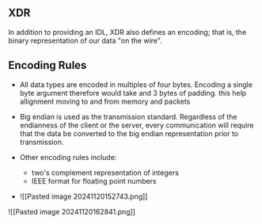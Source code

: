 
## XDR 

In addition to providing an IDL, XDR also defines an encoding; that is, the binary representation of our data "on the wire".

## Encoding Rules
- All data types are encoded in multiples of four bytes. Encoding a single byte argument therefore would take and 3 bytes of padding. this help allignment moving to and from memory and packets
- Big endian is used as the transmission standard. Regardless of the endianness of the client or the server, every communication will require that the data be converted to the big endian representation prior to transmission.
- Other encoding rules include:

	- two's complement representation of integers
	- IEEE format for floating point numbers
- ![[Pasted image 20241120152743.png]]

![[Pasted image 20241120162841.png]]